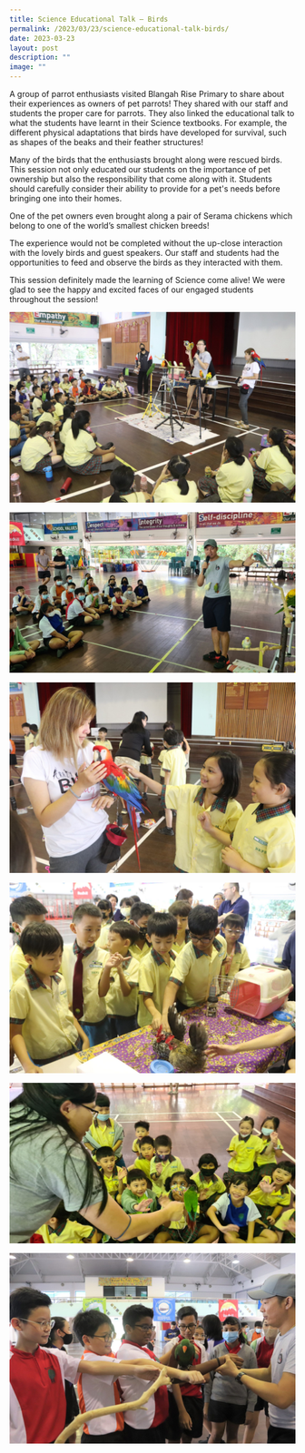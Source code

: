 ```yaml
---
title: Science Educational Talk – Birds
permalink: /2023/03/23/science-educational-talk-birds/
date: 2023-03-23
layout: post
description: ""
image: ""
---
```

A group of parrot enthusiasts visited Blangah Rise Primary to share about their experiences as owners of pet parrots! They shared with our staff and students the proper care for parrots. They also linked the educational talk to what the students have learnt in their Science textbooks. For example, the different physical adaptations that birds have developed for survival, such as shapes of the beaks and their feather structures!

Many of the birds that the enthusiasts brought along were rescued birds. This session not only educated our students on the importance of pet ownership but also the responsibility that come along with it. Students should carefully consider their ability to provide for a pet's needs before bringing one into their homes.

One of the pet owners even brought along a pair of Serama chickens which belong to one of the world’s smallest chicken breeds!

The experience would not be completed without the up-close interaction with the lovely birds and guest speakers. Our staff and students had the opportunities to feed and observe the birds as they interacted with them.

This session definitely made the learning of Science come alive! We were glad to see the happy and excited faces of our engaged students throughout the session!

![](/images/Publications/science%20educational%20talk%20birds%201.jpg)

![](/images/Publications/science%20educational%20talk%20birds%202.jpg)

![](/images/Publications/science%20educational%20talk%20birds%203.jpg)

![](/images/Publications/science%20educational%20talk%20birds%204.jpg)

![](/images/Publications/science%20educational%20talk%20birds%205.jpg)

![](/images/Publications/science%20educational%20talk%20birds%206.jpg)